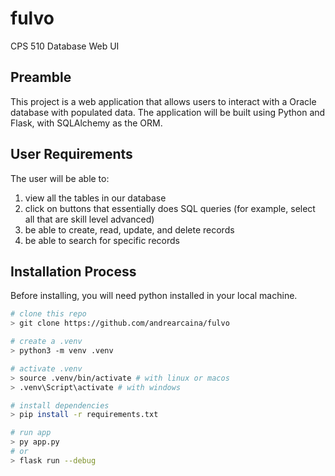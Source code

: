 # fulvo
CPS 510 Database Web UI

## Preamble
This project is a web application that allows users to interact with a Oracle database with populated data. The application will be built using Python and Flask, with SQLAlchemy as the ORM.

## User Requirements
The user will be able to:

1. view all the tables in our database
2. click on buttons that essentially does SQL queries (for example, select all that are skill level advanced)
3. be able to create, read, update, and delete records
4. be able to search for specific records

## Installation Process

Before installing, you will need python installed in your local machine.

```bash
# clone this repo 
> git clone https://github.com/andrearcaina/fulvo

# create a .venv
> python3 -m venv .venv

# activate .venv
> source .venv/bin/activate # with linux or macos
> .venv\Script\activate # with windows

# install dependencies
> pip install -r requirements.txt

# run app
> py app.py
# or
> flask run --debug

```
